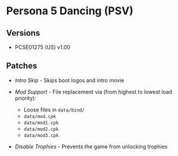 
# Persona 5 Dancing (PSV)

## Versions

- PCSE01275 (US) v1.00

## Patches

- *Intro Skip* - Skips boot logos and intro movie

- *Mod Support* - File replacement via (from highest to lowest load priority):
  - Loose files in `data/bind/`
  - `data/mod.cpk`
  - `data/mod1.cpk`
  - `data/mod2.cpk`
  - `data/mod3.cpk`

- *Disable Trophies* - Prevents the game from unlocking trophies
